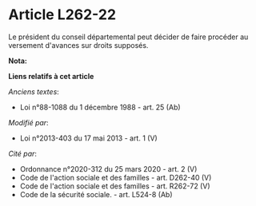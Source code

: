 # Article L262-22

Le président du conseil départemental peut décider de faire procéder au versement d'avances sur droits supposés.

**Nota:**



**Liens relatifs à cet article**

_Anciens textes_:

  - Loi n°88-1088 du 1 décembre 1988 - art. 25 (Ab)

_Modifié par_:

  - Loi n°2013-403 du 17 mai 2013 - art. 1 (V)

_Cité par_:

  - Ordonnance n°2020-312 du 25 mars 2020 - art. 2 (V)
  - Code de l'action sociale et des familles - art. D262-40 (V)
  - Code de l'action sociale et des familles - art. R262-72 (V)
  - Code de la sécurité sociale. - art. L524-8 (Ab)
